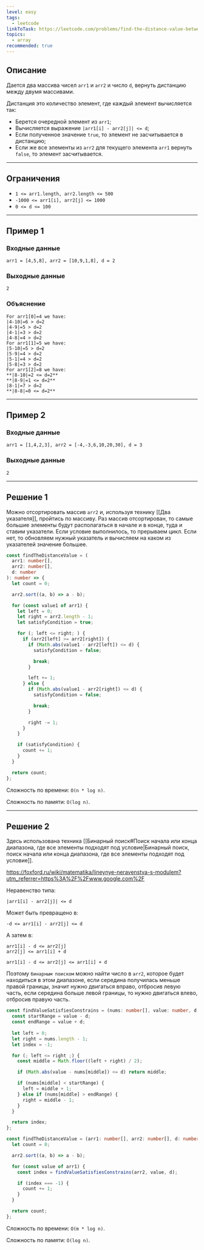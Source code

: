 ```yaml
---
level: easy
tags:
  - leetcode
linkToTask: https://leetcode.com/problems/find-the-distance-value-between-two-arrays/
topics:
  - array
recommended: true
---
```

## Описание

Дается два массива чисел `arr1` и `arr2` и число `d`, вернуть дистанцию между двумя массивами.

Дистанция это количество элемент, где каждый элемент вычисляется так:

- Берется очередной элемент из `arr1`;
- Вычисляется выражение `|arr1[i] - arr2[j]| <= d`;
- Если полученное значение `true`, то элемент не засчитывается в дистанцию;
- Если же все элементы из `arr2` для текущего элемента `arr1` вернуть `false`, то элемент засчитывается.

---
## Ограничения

- `1 <= arr1.length, arr2.length <= 500`
- `-1000 <= arr1[i], arr2[j] <= 1000`
- `0 <= d <= 100`

---
## Пример 1

### Входные данные

```
arr1 = [4,5,8], arr2 = [10,9,1,8], d = 2
```
### Выходные данные

```
2
```
### Объяснение

```
For arr1[0]=4 we have: 
|4-10|=6 > d=2 
|4-9|=5 > d=2 
|4-1|=3 > d=2 
|4-8|=4 > d=2 
For arr1[1]=5 we have: 
|5-10|=5 > d=2 
|5-9|=4 > d=2 
|5-1|=4 > d=2 
|5-8|=3 > d=2
For arr1[2]=8 we have:
**|8-10|=2 <= d=2**
**|8-9|=1 <= d=2**
|8-1|=7 > d=2
**|8-8|=0 <= d=2**
```

---
## Пример 2

### Входные данные

```
arr1 = [1,4,2,3], arr2 = [-4,-3,6,10,20,30], d = 3
```
### Выходные данные

```
2
```

---
## Решение 1

Можно отсортировать массив `arr2` и, используя технику [[Два указателя]], пройтись по массиву. Раз массив отсортирован, то самые большие элементы будут располагаться в начале и в конце, туда и ставим указатели. Если условие выполнилось, то прерываем цикл. Если нет, то обновляем нужный указатель и вычисляем на каком из указателей значение большее.

```typescript
const findTheDistanceValue = (
  arr1: number[],
  arr2: number[],
  d: number
): number => {
  let count = 0;

  arr2.sort((a, b) => a - b);

  for (const value1 of arr1) {
    let left = 0;
    let right = arr2.length - 1;
    let satisfyCondition = true;

    for (; left <= right; ) {
      if (arr2[left] >= arr2[right]) {
        if (Math.abs(value1 - arr2[left]) <= d) {
          satisfyCondition = false;

          break;
        }

        left += 1;
      } else {
        if (Math.abs(value1 - arr2[right]) <= d) {
          satisfyCondition = false;

          break;
        }

        right -= 1;
      }
    }

    if (satisfyCondition) {
      count += 1;
    }
  }

  return count;
};
```

Сложность по времени: `O(n * log n)`.

Сложность по памяти: `O(log n)`.

---
## Решение 2

Здесь использована техника [[Бинарный поиск#Поиск начала или конца диапазона, где все элементы подходят под условие|Бинарный поиск, поиск начала или конца диапазона, где все элементы подходят под условие]].

https://foxford.ru/wiki/matematika/lineynye-neravenstva-s-modulem?utm_referrer=https%3A%2F%2Fwww.google.com%2F

Неравенство типа:

```
|arr1[i] - arr2[j]| <= d
```

Может быть превращено в:

```
-d <= arr1[i] - arr2[j] <= d
```

А затем в:

```
arr1[i] - d <= arr2[j]
arr2[j] <= arr1[i] + d

arr1[i] - d <= arr2[j] <= arr1[i] + d
```

Поэтому `бинарным поиском` можно найти число в `arr2`, которое будет находиться в этом диапазоне, если середина получилась меньше правой границы, значит нужно двигаться вправо, отбросив левую часть, если середина больше левой границы, то нужно двигаться влево, отбросив правую часть.

```typescript
const findValueSatisfiesConstrains = (nums: number[], value: number, d: number) => {
  const startRange = value - d;
  const endRange = value + d;
  
  let left = 0;
  let right = nums.length - 1;
  let index = -1;

  for (; left <= right ;) {
    const middle = Math.floor((left + right) / 2);

    if (Math.abs(value - nums[middle]) <= d) return middle;

    if (nums[middle] < startRange) {
      left = middle + 1;
    } else if (nums[middle] > endRange) {
      right = middle - 1;
    }
  }

  return index;
};

const findTheDistanceValue = (arr1: number[], arr2: number[], d: number): number => {
  let count = 0;

  arr2.sort((a, b) => a - b);

  for (const value of arr1) {
    const index = findValueSatisfiesConstrains(arr2, value, d);

    if (index === -1) {
      count += 1;
    }
  }

  return count;
};
```

Сложность по времени: `O(m * log n)`.

Сложность по памяти: `O(log n)`.